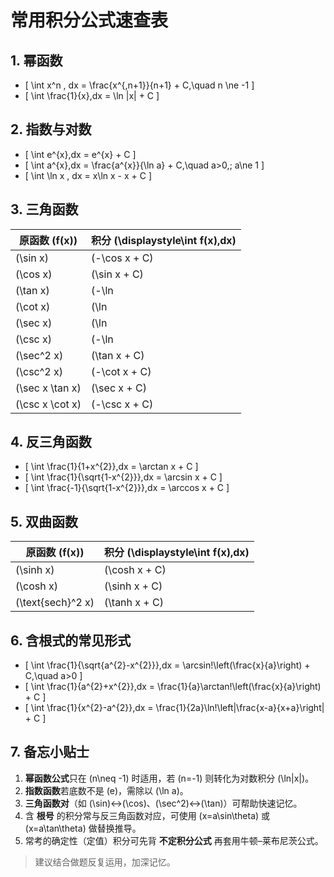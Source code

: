 # 常用积分公式速查表

## 1. 幂函数
- \[
  \int x^n \, dx = \frac{x^{\,n+1}}{n+1} + C,\quad n \ne -1
  \]
- \[
  \int \frac{1}{x}\,dx = \ln |x| + C
  \]

## 2. 指数与对数
- \[
  \int e^{x}\,dx = e^{x} + C
  \]
- \[
  \int a^{x}\,dx = \frac{a^{x}}{\ln a} + C,\quad a>0,\; a\ne 1
  \]
- \[
  \int \ln x \, dx = x\ln x - x + C
  \]

## 3. 三角函数
| 原函数 \(f(x)\) | 积分 \(\displaystyle\int f(x)\,dx\) |
|-----------------|------------------------------------|
| \(\sin x\) | \(-\cos x + C\) |
| \(\cos x\) | \(\sin x + C\) |
| \(\tan x\) | \(-\ln|\cos x| + C\) |
| \(\cot x\) | \(\ln|\sin x| + C\) |
| \(\sec x\) | \(\ln|\sec x + \tan x| + C\) |
| \(\csc x\) | \(-\ln|\csc x + \cot x| + C\) |
| \(\sec^2 x\) | \(\tan x + C\) |
| \(\csc^2 x\) | \(-\cot x + C\) |
| \(\sec x \tan x\) | \(\sec x + C\) |
| \(\csc x \cot x\) | \(-\csc x + C\) |

## 4. 反三角函数
- \[
  \int \frac{1}{1+x^{2}}\,dx = \arctan x + C
  \]
- \[
  \int \frac{1}{\sqrt{1-x^{2}}}\,dx = \arcsin x + C
  \]
- \[
  \int \frac{-1}{\sqrt{1-x^{2}}}\,dx = \arccos x + C
  \]

## 5. 双曲函数
| 原函数 \(f(x)\) | 积分 \(\displaystyle\int f(x)\,dx\) |
|-----------------|------------------------------------|
| \(\sinh x\) | \(\cosh x + C\) |
| \(\cosh x\) | \(\sinh x + C\) |
| \(\text{sech}^2 x\) | \(\tanh x + C\) |

## 6. 含根式的常见形式
- \[
  \int \frac{1}{\sqrt{a^{2}-x^{2}}}\,dx = \arcsin\!\left(\frac{x}{a}\right) + C,\quad a>0
  \]
- \[
  \int \frac{1}{a^{2}+x^{2}}\,dx = \frac{1}{a}\arctan\!\left(\frac{x}{a}\right) + C
  \]
- \[
  \int \frac{1}{x^{2}-a^{2}}\,dx = \frac{1}{2a}\ln\!\left|\frac{x-a}{x+a}\right| + C
  \]

## 7. 备忘小贴士
1. **幂函数公式**只在 \(n\neq -1\) 时适用，若 \(n=-1\) 则转化为对数积分 \(\ln|x|\)。
2. **指数函数**若底数不是 \(e\)，需除以 \(\ln a\)。
3. **三角函数对**（如 \(\sin\)↔\(\cos\)、\(\sec^2\)↔\(\tan\)）可帮助快速记忆。
4. 含 **根号** 的积分常与反三角函数对应，可使用 \(x=a\sin\theta\) 或 \(x=a\tan\theta\) 做替换推导。
5. 常考的确定性（定值）积分可先背 **不定积分公式** 再套用牛顿–莱布尼茨公式。

> 建议结合做题反复运用，加深记忆。
